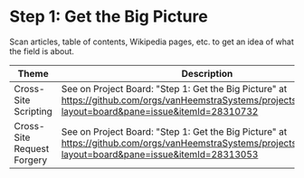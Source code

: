 # Step 1: Get the Big Picture

Scan articles, table of contents, Wikipedia pages, etc. to get an idea of what the field is about.

| Theme | Description |
| --- | --- |
| Cross-Site Scripting | See on Project Board: "Step 1: Get the Big Picture" at https://github.com/orgs/vanHeemstraSystems/projects/28/views/1?layout=board&pane=issue&itemId=28310732 |
| Cross-Site Request Forgery | See on Project Board: "Step 1: Get the Big Picture" at https://github.com/orgs/vanHeemstraSystems/projects/29/views/1?layout=board&pane=issue&itemId=28313053 |
